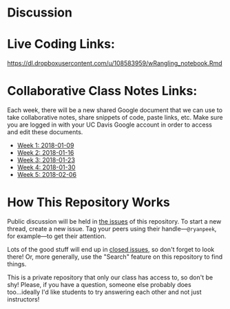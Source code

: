 Discussion
==========

# Live Coding Links:

https://dl.dropboxusercontent.com/u/108583959/wRangling_notebook.Rmd

# Collaborative Class Notes Links:

Each week, there will be a new shared Google document that we can use to take collaborative notes, share snippets of code, paste links, etc. Make sure you are logged in with your UC Davis Google account in order to access and edit these documents.

- [Week 1: 2018-01-09](https://docs.google.com/a/ucdavis.edu/document/d/1BuqJQtjQBVQVJACWZQQreh6q25rOp2-ZNdTjlWhtfBg/edit?usp=sharing)
- [Week 2: 2018-01-16](https://docs.google.com/a/ucdavis.edu/document/d/1zFIADrANfJh-k64l6KAqMTPYg7q_QQ2nc_K1BJIKOaE/edit?usp=sharing)
- [Week 3: 2018-01-23](https://docs.google.com/a/ucdavis.edu/document/d/142D0uAKe5GnWK-15-axrOvotz9pXtVmni04vXKbsB6E/edit?usp=sharing)
- [Week 4: 2018-01-30](https://docs.google.com/a/ucdavis.edu/document/d/10Ahh6zsbCOnuoQ0VsbLz4YZU_iwNobjZEQhsSVNS_KU/edit?usp=sharing)
- [Week 5: 2018-02-06](https://docs.google.com/a/ucdavis.edu/document/d/1oBb6CtOC-MpBmMtWKnG-H4aDJuQ297IKGQxY4juYx9A/edit?usp=sharing)

# How This Repository Works
Public discussion will be held in [the issues][] of this repository. To start a new thread, create a new issue. Tag your peers using their handle—`@ryanpeek`, for example—to get their attention.

[the issues]: https://github.com/gge-ucd/Discussion/issues

Lots of the good stuff will end up in [closed issues](https://github.com/gge-ucd/Discussion/issues?q=is%3Aissue+is%3Aclosed), so don't forget to look there! Or, more generally, use the "Search" feature on this repository to find things.

This is a private repository that only our class has access to, so don't be shy! Please, if you have a question, someone else probably does too...ideally I'd like students to try answering each other and not just instructors!
